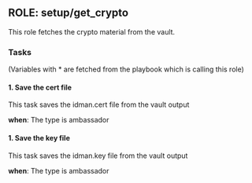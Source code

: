 ## ROLE: setup/get_crypto
This role fetches the crypto material from the vault.

### Tasks
(Variables with * are fetched from the playbook which is calling this role)
#### 1. Save the cert file
This task saves the idman.cert file from the vault output

**when**: The type is ambassador

#### 1. Save the key file
This task saves the idman.key file from the vault output

**when**: The type is ambassador
